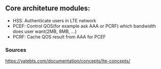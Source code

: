 


## Core architeture modules:
*   HSS: Authenticate users in LTE network
*   PCEF: Control QOS(for example ask AAA or PCRF) which bandwidth does user want(2MB, 8MB, ...)
*   PCRF: Cache QOS result from AAA for PCEF

### Sources
https://yatebts.com/documentation/concepts/lte-concepts/
